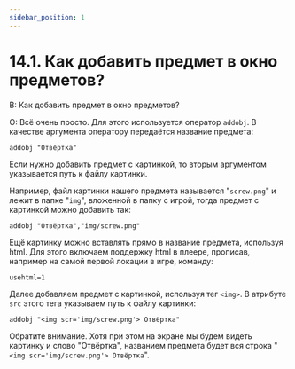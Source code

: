 ```yaml
---
sidebar_position: 1
---
```


# 14.1. Как добавить предмет в окно предметов?
<!-- [:faq_14_01] -->

В: Как добавить предмет в окно предметов?

О:
Всё очень просто. Для этого используется оператор `addobj`. В качестве аргумента оператору передаётся название предмета:

```qsp
addobj "Отвёртка"
```

Если нужно добавить предмет с картинкой, то вторым аргументом указывается путь к файлу картинки.

Например, файл картинки нашего предмета называется "`screw.png`" и лежит в папке "`img`", вложенной в папку с игрой, тогда предмет с картинкой можно добавить так:

```qsp
addobj "Отвёртка","img/screw.png"
```

Ещё картинку можно вставлять прямо в название предмета, используя html. Для этого включаем поддержку html в плеере, прописав, например на самой первой локации в игре, команду:

```qsp
usehtml=1
```

Далее добавляем предмет с картинкой, используя тег `<img>`. В атрибуте `src` этого тега указываем путь к файлу картинки:

```qsp
addobj "<img scr='img/screw.png'> Отвёртка"
```

Обратите внимание. Хотя при этом на экране мы будем видеть картинку и слово "Отвёртка", названием предмета будет вся строка "`<img scr='img/screw.png'> Отвёртка`".
